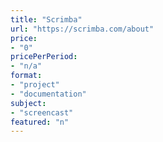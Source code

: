 ```yaml
---
title: "Scrimba"
url: "https://scrimba.com/about"
price: 
- "0"
pricePerPeriod: 
- "n/a"
format: 
- "project"
- "documentation"
subject: 
- "screencast"
featured: "n"
---
```

